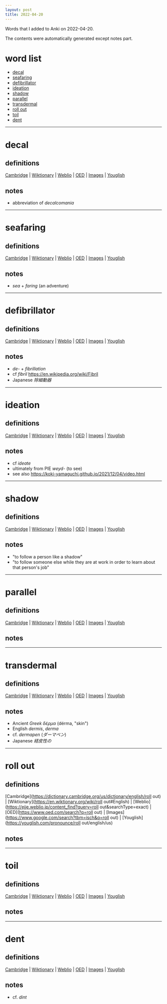 ```yaml
---
layout: post
title: 2022-04-20
---
```


Words that I added to Anki on 2022-04-20.

The contents were automatically generated except notes part.
# word list
- [decal](#decal)
- [seafaring](#seafaring)
- [defibrillator](#defibrillator)
- [ideation](#ideation)
- [shadow](#shadow)
- [parallel](#parallel)
- [transdermal](#transdermal)
- [roll out](#roll-out)
- [toil](#toil)
- [dent](#dent)

---

# decal
## definitions
[Cambridge](https://dictionary.cambridge.org/us/dictionary/english/decal)
|
[Wiktionary](https://en.wiktionary.org/wiki/decal#English)
|
[Weblio](https://ejje.weblio.jp/content_find?query=decal&searchType=exact)
|
[OED](https://www.oed.com/search?q=decal)
|
[Images](https://www.google.com/search?tbm=isch&q=decal)
|
[Youglish](https://youglish.com/pronounce/decal/english/us)

## notes
- abbreviation of *decalcomania*

---

# seafaring
## definitions
[Cambridge](https://dictionary.cambridge.org/us/dictionary/english/seafaring)
|
[Wiktionary](https://en.wiktionary.org/wiki/seafaring#English)
|
[Weblio](https://ejje.weblio.jp/content_find?query=seafaring&searchType=exact)
|
[OED](https://www.oed.com/search?q=seafaring)
|
[Images](https://www.google.com/search?tbm=isch&q=seafaring)
|
[Youglish](https://youglish.com/pronounce/seafaring/english/us)

## notes
- *sea* + *faring* (an adventure)

---

# defibrillator
## definitions
[Cambridge](https://dictionary.cambridge.org/us/dictionary/english/defibrillator)
|
[Wiktionary](https://en.wiktionary.org/wiki/defibrillator#English)
|
[Weblio](https://ejje.weblio.jp/content_find?query=defibrillator&searchType=exact)
|
[OED](https://www.oed.com/search?q=defibrillator)
|
[Images](https://www.google.com/search?tbm=isch&q=defibrillator)
|
[Youglish](https://youglish.com/pronounce/defibrillator/english/us)

## notes
- *de-* + *fibrillation*
- cf *fibril* <https://en.wikipedia.org/wiki/Fibril>
- Japanese *除細動器*

---

# ideation
## definitions
[Cambridge](https://dictionary.cambridge.org/us/dictionary/english/ideation)
|
[Wiktionary](https://en.wiktionary.org/wiki/ideation#English)
|
[Weblio](https://ejje.weblio.jp/content_find?query=ideation&searchType=exact)
|
[OED](https://www.oed.com/search?q=ideation)
|
[Images](https://www.google.com/search?tbm=isch&q=ideation)
|
[Youglish](https://youglish.com/pronounce/ideation/english/us)

## notes
- cf *ideate*
- ultimately from PIE *weyd-* (to see)
- see also <https://koki-yamaguchi.github.io/2021/12/04/video.html>

---

# shadow
## definitions
[Cambridge](https://dictionary.cambridge.org/us/dictionary/english/shadow)
|
[Wiktionary](https://en.wiktionary.org/wiki/shadow#English)
|
[Weblio](https://ejje.weblio.jp/content_find?query=shadow&searchType=exact)
|
[OED](https://www.oed.com/search?q=shadow)
|
[Images](https://www.google.com/search?tbm=isch&q=shadow)
|
[Youglish](https://youglish.com/pronounce/shadow/english/us)

## notes
- "to follow a person like a shadow"
- "to follow someone else while they are at work in order to learn about that person's job"

---

# parallel
## definitions
[Cambridge](https://dictionary.cambridge.org/us/dictionary/english/parallel)
|
[Wiktionary](https://en.wiktionary.org/wiki/parallel#English)
|
[Weblio](https://ejje.weblio.jp/content_find?query=parallel&searchType=exact)
|
[OED](https://www.oed.com/search?q=parallel)
|
[Images](https://www.google.com/search?tbm=isch&q=parallel)
|
[Youglish](https://youglish.com/pronounce/parallel/english/us)

## notes

---

# transdermal
## definitions
[Cambridge](https://dictionary.cambridge.org/us/dictionary/english/transdermal)
|
[Wiktionary](https://en.wiktionary.org/wiki/transdermal#English)
|
[Weblio](https://ejje.weblio.jp/content_find?query=transdermal&searchType=exact)
|
[OED](https://www.oed.com/search?q=transdermal)
|
[Images](https://www.google.com/search?tbm=isch&q=transdermal)
|
[Youglish](https://youglish.com/pronounce/transdermal/english/us)

## notes
- Ancient *Greek* *δέρμα* (dérma, "skin")
- English *dermis*, *derma*
- cf. *dermapen* (*ダーマペン*)
- Japanese *経皮性の*

---

# roll out
## definitions
[Cambridge](https://dictionary.cambridge.org/us/dictionary/english/roll out)
|
[Wiktionary](https://en.wiktionary.org/wiki/roll out#English)
|
[Weblio](https://ejje.weblio.jp/content_find?query=roll out&searchType=exact)
|
[OED](https://www.oed.com/search?q=roll out)
|
[Images](https://www.google.com/search?tbm=isch&q=roll out)
|
[Youglish](https://youglish.com/pronounce/roll out/english/us)

## notes

---

# toil
## definitions
[Cambridge](https://dictionary.cambridge.org/us/dictionary/english/toil)
|
[Wiktionary](https://en.wiktionary.org/wiki/toil#English)
|
[Weblio](https://ejje.weblio.jp/content_find?query=toil&searchType=exact)
|
[OED](https://www.oed.com/search?q=toil)
|
[Images](https://www.google.com/search?tbm=isch&q=toil)
|
[Youglish](https://youglish.com/pronounce/toil/english/us)

## notes

---

# dent
## definitions
[Cambridge](https://dictionary.cambridge.org/us/dictionary/english/dent)
|
[Wiktionary](https://en.wiktionary.org/wiki/dent#English)
|
[Weblio](https://ejje.weblio.jp/content_find?query=dent&searchType=exact)
|
[OED](https://www.oed.com/search?q=dent)
|
[Images](https://www.google.com/search?tbm=isch&q=dent)
|
[Youglish](https://youglish.com/pronounce/dent/english/us)

## notes
- cf. *dint*

